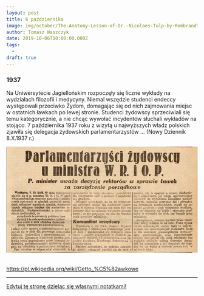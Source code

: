 ```yaml
---
layout: post
title: 6 października
image: img/october/The-Anatomy-Lesson-of-Dr.-Nicolaes-Tulp-by-Rembrandt.jpg
author: Tomasz Waszczyk
date: 2019-10-06T10:00:00.000Z
tags:
  - 
draft: true
---
```


### 1937

Na Uniwersytecie Jagiellońskim rozpoczęły się liczne wykłady na wydziałach filozofii i medycyny. Niemal wszędzie studenci endeccy występowali przeciwko Żydom, domagając się od nich zajmowania miejsc w ostatnich ławkach po lewej stronie. Studenci żydowscy sprzeciwiali się temu kategorycznie, a nie chcąc wywołać incydentów słuchali wykładów na stojąco.
7 października 1937 roku z wizytą u najwyższych władz polskich zjawiła się delegacja żydowskich parlamentarzystów ...
(Nowy Dziennik 8.X.1937 r.)

<img src="./img/october/lawki.jpg"/><br><br>

https://pl.wikipedia.org/wiki/Getto_%C5%82awkowe

---

<a href="https://github.com/TomaszWaszczyk/historia.waszczyk.com/edit/master/src/content/october-4.md" target="_blank">Edytuj tę stronę dzieląc się własnymi notatkami!</a>
